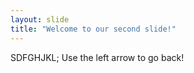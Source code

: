 ```yaml
---
layout: slide
title: "Welcome to our second slide!"
---
```

SDFGHJKL;
Use the left arrow to go back!
